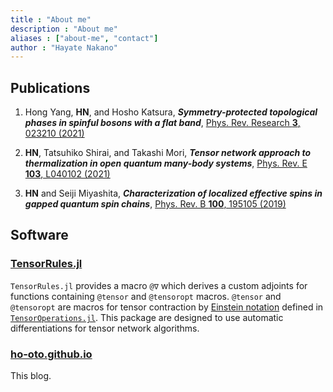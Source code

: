 ```yaml
---
title : "About me"
description : "About me"
aliases : ["about-me", "contact"]
author : "Hayate Nakano"
---
```


## Publications

1. Hong Yang, **HN**, and Hosho Katsura, **_Symmetry-protected topological phases in spinful bosons with a flat band_**, [Phys. Rev. Research **3**, 023210 (2021)](https://journals.aps.org/prresearch/abstract/10.1103/PhysRevResearch.3.023210)

1. **HN**, Tatsuhiko Shirai, and Takashi Mori, **_Tensor network approach to thermalization in open quantum many-body systems_**, [Phys. Rev. E **103**, L040102 (2021)](https://journals.aps.org/pre/abstract/10.1103/PhysRevE.103.L040102)

1. **HN** and Seiji Miyashita, **_Characterization of localized effective spins in gapped quantum spin chains_**, [Phys. Rev. B **100**, 195105 (2019)](https://journals.aps.org/prb/abstract/10.1103/PhysRevB.100.195105)

## Software

### [TensorRules.jl](https://github.com/ho-oto/TensorRules.jl)

`TensorRules.jl` provides a macro `@∇` which derives a custom adjoints
for functions containing `@tensor` and `@tensoropt` macros.
`@tensor` and `@tensoropt` are macros for tensor contraction by
[Einstein notation](https://en.wikipedia.org/wiki/Einstein_notation) defined in
[`TensorOperations.jl`](https://github.com/Jutho/TensorOperations.jl).
This package are designed to use automatic differentiations for tensor network
algorithms.

### [ho-oto.github.io](https://github.com/ho-oto/ho-oto.github.io)

This blog.
